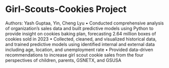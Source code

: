 # Girl-Scouts-Cookies Project
  Authors: Yash Guptaa, Yin, Cheng Lyu 
• Conducted comprehensive analysis of organization’s sales data and built predictive models using Python to provide insight on cookies baking plan, forecasting 2.64 million boxes of cookies sold in 2023
• Collected, cleaned, and visualized historical data, and trained predictive models using identified internal and external data including age, location, and unemployment rate
• Provided data-driven recommendations to increase girl scout cookie sales from the four perspectives of children, parents, GSNETX, and GSUSA
